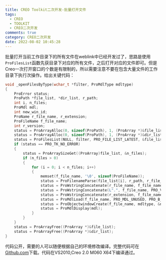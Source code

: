 ```yaml
---
title: CREO Toolkit二次开发-批量打开文件
tags:
  - CREO
  - TOOLKIT
  - CREO二次开发
comments: true
category: CREO二次开发
date: 2022-08-02 10:45:28
---
```



批量打开当前工作目录下的所有文件在weblink中已经开发过了，思路是使用`ProFilesList`函数先获目录下对应的所有文件，之后打开对应的文件即可。但是Creo一次打开窗口的个数是有限制的，所以需要注意不要在包含大量文件的工作目录下执行次操作。给出关键代码：
```cpp
void _openFilesByType(wchar_t *filter, ProMdlType mdltype)
{
    ProError status;
    ProPath *file_list, *dir_list, r_path;
    int i, n_files;
    ProMdl mdl;
    int new_win_id;
    ProName r_file_name, r_extension;
    ProFileName f_file_name;
    int r_version;
    status = ProArrayAlloc(0, sizeof(ProPath), 1, (ProArray *)&file_list);
    status = ProArrayAlloc(0, sizeof(ProPath), 1, (ProArray *)&dir_list);
    status = ProFilesList(NULL, filter, PRO_FILE_LIST_LATEST, &file_list, &dir_list);
    if (status == PRO_TK_NO_ERROR)
    {
        status = ProArraySizeGet((ProArray)file_list, &n_files);
        if (n_files > 0)
        {
            for (i = 0; i < n_files; i++)
            {
                memset(f_file_name, '\0', sizeof(ProFileName));
                status = ProFilenameParse(file_list[i], r_path, r_file_name, r_extension, &r_version);
                status = ProWstringConcatenate(r_file_name, f_file_name, PRO_VALUE_UNUSED);
                status = ProWstringConcatenate(L".", f_file_name, PRO_VALUE_UNUSED);
                status = ProWstringConcatenate(r_extension, f_file_name, PRO_VALUE_UNUSED);
                status = ProMdlLoad(f_file_name, PRO_MDL_UNUSED, PRO_B_FALSE, &mdl);
                status = ProObjectwindowCreate(f_file_name, mdltype, &new_win_id);
                status = ProMdlDisplay(mdl);
            }
        }
    }
    status = ProArrayFree((ProArray *)&file_list);
    status = ProArrayFree((ProArray *)&dir_list);
}
```

代码公开，需要的人可以随便根据自己的环境修改编译。完整代码可在<a href="https://github.com/slacker-HD/creo_toolkit" target="_blank">Github.com</a>下载。代码在VS2010,Creo 2.0 M060 X64下编译通过。
